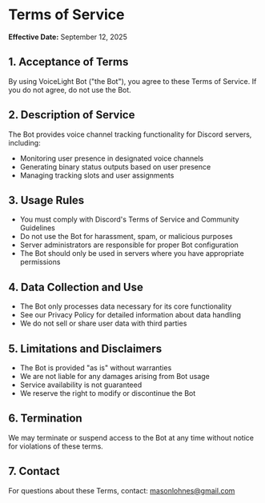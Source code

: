 # Terms of Service

**Effective Date:** September 12, 2025

## 1. Acceptance of Terms
By using VoiceLight Bot ("the Bot"), you agree to these Terms of Service. If you do not agree, do not use the Bot.

## 2. Description of Service
The Bot provides voice channel tracking functionality for Discord servers, including:
- Monitoring user presence in designated voice channels
- Generating binary status outputs based on user presence
- Managing tracking slots and user assignments

## 3. Usage Rules
- You must comply with Discord's Terms of Service and Community Guidelines
- Do not use the Bot for harassment, spam, or malicious purposes
- Server administrators are responsible for proper Bot configuration
- The Bot should only be used in servers where you have appropriate permissions

## 4. Data Collection and Use
- The Bot only processes data necessary for its core functionality
- See our Privacy Policy for detailed information about data handling
- We do not sell or share user data with third parties

## 5. Limitations and Disclaimers
- The Bot is provided "as is" without warranties
- We are not liable for any damages arising from Bot usage
- Service availability is not guaranteed
- We reserve the right to modify or discontinue the Bot

## 6. Termination
We may terminate or suspend access to the Bot at any time without notice for violations of these terms.

## 7. Contact
For questions about these Terms, contact: masonlohnes@gmail.com
